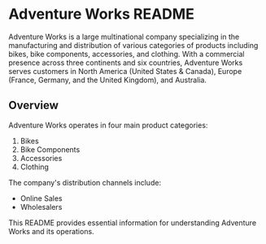 # Adventure Works README

Adventure Works is a large multinational company specializing in the manufacturing and distribution of various categories of products including bikes, bike components, accessories, and clothing. With a commercial presence across three continents and six countries, Adventure Works serves customers in North America (United States & Canada), Europe (France, Germany, and the United Kingdom), and Australia.

## Overview

Adventure Works operates in four main product categories:

1. Bikes
2. Bike Components
3. Accessories
4. Clothing

The company's distribution channels include:

- Online Sales
- Wholesalers

This README provides essential information for understanding Adventure Works and its operations.


